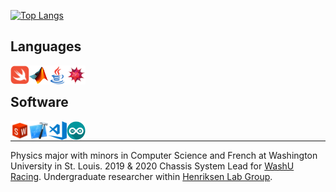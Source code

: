 [![Top
Langs](https://github-readme-stats-jmahlers.vercel.app/api/top-langs/?username=jmahlers&layout=compact&langs_count=7&cache_seconds=150&hide=Limbo)](https://github.com/anuraghazra/github-readme-stats)

## Languages

<a href="https://github.com/jmahlers/TelemetryApp">
    <img align="left" alt="Swift" width="30" height="30"
        src="swift.png" />
</a>
<a href="https://github.com/jmahlers/TS-Optimization-Suite-2019">
<img align="left" alt="MatLAB" width="30" height="30" src="matlab.png" />
</a>
 <img align="left" alt="Java" width="30" height="30" src="java.png" />
<a href="https://www.wolfram.com/mathematica/">
    <img align="left" alt="Mathematica" width="30" height="30"
    src="mathematica.png" />
</a>

&nbsp;

## Software

<a href="https://sae.wustl.edu/">
<img align="left" alt="Solidworks" width="30" height="30" src="solidworks.png" />
</a>
<a href="https://github.com/jmahlers/TelemetryApp">
<img align="left" alt="Xcode" width="30" height="30" src="xcode.png" />
</a>
<img align="left" alt="Visual Studio Code" width="30" height="30" src="visual-studio-code.png" />
<img align="left" alt="Arduino" width="30" height="30" src="arduino.png" />


&nbsp;

---
Physics major with minors in Computer Science and French at Washington University in St. Louis. 2019 & 2020 Chassis System Lead for <a href="https://sae.wustl.edu/"> WashU Racing</a>. Undergraduate researcher within <a href="https://web.physics.wustl.edu/henriksen/">Henriksen Lab Group</a>.
